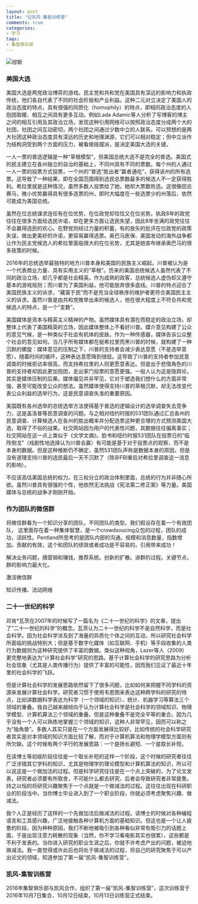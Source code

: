 ```yaml
---
layout: post
title: "记凯风-集智训练营"
comments: true
categories:
- 学习
tags:
- 集智俱乐部
---
```


![缪斯](http://oaf2qt3yk.bkt.clouddn.com/ed6c9d46333416093c4d0fd0e9712dc4.png)


### 美国大选

美国大选是两党政治博弈的游戏。民主党和共和党在美国具有深远的影响力和执政传统，他们各自代表了不同的社会阶层和产业利益。这种二元对立决定了美国人的政治态度的特点，具有很强的同质化（homophily）的特点，即相同政治态度的人抱团取暖、相互之间具有更多互动。例如Lada Adamic等人分析了写博客的博主之间的相互引用及其政治立场，发现这种引用网络可以按照政治态度分成两个大的社团，社团之间互动密切，两个社团之间通过少数中立的人联系。可以预想的是两大社团这种政治态度具有深远的历史和地理渊源，它们可以相对稳定；但中立派作为结构洞受到两个方面的压力，被看做摇摆派，是决定美国大选的关键。

一人一票的普选逻辑是一种“草根模型”，但美国总统大选不是完全的普选。美国式的民主建立在各州独立的自治的基础上，不同州具有不同的票数。每个州的人通过一人一票的投票方式投票，一个州的”普选”胜出者“赢者通吃”，获得该州的所有选票。这导致了一种结果，即在全国范围得到选民总票数最多的候选人不一定获得胜利。希拉里就是这种情况，虽然多数人投票给了她，她却大票数败选。这很像田忌赛马，微小优势赢得具有很多选票的州，即时大幅度在一些选票少的州落后，依然可能成为美国总统。

虽然在位总统谋求连任有在位优势，在位政党却恰恰又在位劣势。执政8年的政党往往在很多方面给选民许诺，却在更多方面让选民失望，因此8年坐满的政党往往不会赢得选民的欢心。在野党则经过力量的积蓄，有的放矢的批评在位政党的政策失误，做出更美好的许诺，更容易赢得选票。奥巴马医保、美国发动的海外战争都让作为民主党候选人的希拉里面临很大的在位劣势，尤其是她宣布继承奥巴马的很多政策的时候。

2016年的总统选举最独特的地方川普本身和美国的民族主义崛起。川普被认为是一个代表商业力量、具有实用主义的“草根”。历来的美国总统候选人虽然代表了不同的政治立场，却几乎都是社会精英。作为成熟的政客，总统候选人虚伪却又遵守基本的游戏规则；而川普为了美国利益，他可能放弃很多底线。川普的特点迎合了美国民族主义的诉求，“藏富于民”而不是充当全球秩序的维护者更符合美国民主主义的诉求。虽然川普是由共和党推举出来的候选人，他在很大程度上不符合共和党候选人的特点，是一个”变数”。

美国媒体是资本与精英主义精神的产物。虽然媒体具有潜在而稳定的政治立场，却整体上代表了美国精英的立场，因此媒体整体上不看好川普。媒介意见构建了公众的意见气候，是一种类似于社会有机体的皮肤。作为一种传感器，媒体告诉公众整个社会的意见如何。当几乎所有媒体都在挺希拉里而黑川普的时候，就构建了一种沉默的螺旋：媒体意见的压制之下，川普的支持者会减少表达意愿（不是选举意愿），随着时间的循环，这种表达意愿降到很低。这导致了川普的支持者参加民意调查的时候拒访率很高，而支持希拉里的人则更愿意表达。但是出于悲情角色的川普的支持者却因此更加抱团，走出家门投票的意愿更强。一般人认为这是隐舆论，其实是媒体压制的后果。媒体偏见并非罕见，它对于塑造我们想什么的方面非常强，甚至可能改变公众的想法。虽然媒体使得支持川普的草根沉默，却无法改变代表公众利益的选举行为，这是民意调查失准的重要原因。

美国既有各州选举的总统选举方法使得基于普选的逻辑设计的选举调查失去竞争力，这是盖洛普等民意调查的问题。与之相对纽约时报的531团队通过汇总各州的民意调查、计算候选人在各州的胜出概率并分配选票这种更合理的方式预测美国大选，取得了不俗的战果。社交网站因为用户的代表性问题，其数据往往偏离事实；社交网站在这一点上类似于《文学文摘》。脸书和纽约时报531团队在投票日的“临阵倒戈”（戏剧性地选择认为川普会赢）有可能是基于对于投票点的观察，而不是本身的数据。但是这种推断仍不确定，虽然531团队声称是数据本身的原因，但是没有道理支持川普的选民最后一天不沉默了（除非FBI重启对希拉里调查这一消息的影响）。

不应该高估美国总统的权力。在三权分立的政治体制里面，总统的行为并非随心所欲。虽然川普具有很强的个性，他依然无法挑战《宪法第二修正案》等力量。美国媒体与总统的战争才刚刚开始。

### 作为团队的微信群

将微信群看为一个知识分享的团队，不同团队的类型。我们假设存在着一个有效团队， 这里面存在着一种集体智慧，是一个crowdsoucing众包的过程，团队的成功，活跃性。Pentland所思考的是团队内部的沟通。规模和消息数量，指数增加。贡献的有效，这个和团队的绩效或者成功是不容易的。引用带来成功！

解决业务问题，搞营销和赚钱，推荐系统。创新的扩散。进群的过程。关键节点，群的影响力最大化。

激活微信群

知识传播、流动网络


### 二十一世纪的科学
邓肯*瓦茨在2007年的时候写了一篇名为《二十一世纪的科学》的文章，提出了”二十一世纪的科学“的概念。瓦茨认为二十一世纪的科学不是自然科学，而是社会科学。因为社会科学涉及到了海量的异质化个体之间的互动，所以研究社会科学所面临的挑战特别大；但是基于数字化媒体（如互联网、手机）等手段收集的人类行为数据则为这种研究提供了丰富的数据。类似这种视角，Lazer等人（2009）更完整地表达为”计算社会科学”研究的思路。基于计算社会科学的研究思路为分析社会现象（尤其是人类传播行为）提供了丰富的可能性，因而我们见证了最近十年里的社会科学的飞跃。

但是计算社会科学的发展思路依然留下了很多问题，比如如何来把握不同学科的资源来发展计算社会科学。研究者习惯于使用韦恩图来表达这种跨学科的研究的特点，比如讲数据科学表达为科学（一个领域的知识）、统计、机器学习等算法三个领域的重叠。我自己越来越倾向于认为计算社会科学是社会科学的领域知识、物理学模型、计算机算法三个领域的重叠。但是这种重叠不是完全平等的重合。因为几乎没有一个人可以熟练地掌握三个领域的知识，这种人非常罕见，因而可以称之为“独角兽”。多数人其实只是在一个方面发展得比较好，比如传统的社会科学研究者其实是对本领域的知识方面比较了解，而对于计算机算法和物理学模型方面则有所欠缺。这个时候有两个平行的发展思路：一个是扬长避短、一个是取长补短。

在读博士等初级阶段往往是一个取长补短的这样一个阶段，这个时候的研究者往往广泛涉猎其它学科的知识，尤其是物理学的理论模型和计算机算法的知识，所以可以说这是一个做加法的过程。但是科学研究往往是在一个点上突破的，为了论文发表，研究者必须要有所取舍，不可能什么都去研究，后者会导致研究者非常疲惫。持之以恒的将研究兴趣聚焦于一个点就是一个做减法的过程。这往往出现在科研职业的阶段当中。当你博士毕业进入到了一个职业阶段，你就必须考虑聚焦兴趣、做减法。

我个人正是经历了这样的一个先做加法后做减法的过程。读博士的时候对各种编程语言和工具感兴趣，广泛地接触各种计算机方面的基础知识。但这也是一个让人疲惫的阶段，因为种种原因，我们不断地被吸引到各种看似非常有吸引力的话题上面，于是出现注意力耗散的现象（当然，你不学习看电影其实也很累），这些都是不利于发表的。当你进入研究的职业生涯之后，你就不许考虑产出的问题，被迫地做减法。我一直觉得或许此后也将处于做减法的过程，将自己的研究聚焦于可以产出论文的领域，知道参加了第一届“凯风-集智训练营”。

### 凯风-集智训练营

2016年集智俱乐部与凯风合作，组织了第一届“凯风-集智训练营”，这次训练营于2016年10月7日集合，10月12日结束，10月13日训练营正式结束。
